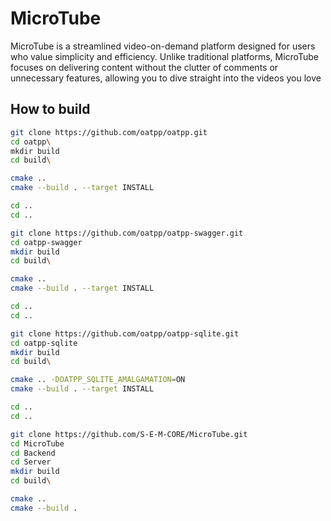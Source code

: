 # MicroTube
MicroTube is a streamlined video-on-demand platform designed for users who value simplicity and efficiency. Unlike traditional platforms, MicroTube focuses on delivering content without the clutter of comments or unnecessary features, allowing you to dive straight into the videos you love

## How to build
```bash
git clone https://github.com/oatpp/oatpp.git
cd oatpp\
mkdir build
cd build\

cmake ..
cmake --build . --target INSTALL

cd ..
cd ..

git clone https://github.com/oatpp/oatpp-swagger.git
cd oatpp-swagger
mkdir build
cd build\

cmake ..
cmake --build . --target INSTALL

cd ..
cd ..

git clone https://github.com/oatpp/oatpp-sqlite.git
cd oatpp-sqlite
mkdir build
cd build\

cmake .. -DOATPP_SQLITE_AMALGAMATION=ON
cmake --build . --target INSTALL

cd ..
cd ..

git clone https://github.com/S-E-M-CORE/MicroTube.git
cd MicroTube
cd Backend
cd Server
mkdir build
cd build\

cmake ..
cmake --build . 
```
